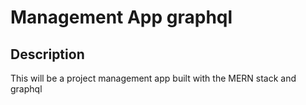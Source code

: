 # Management App graphql

## Description
This will be a project management app built with the MERN stack and graphql

